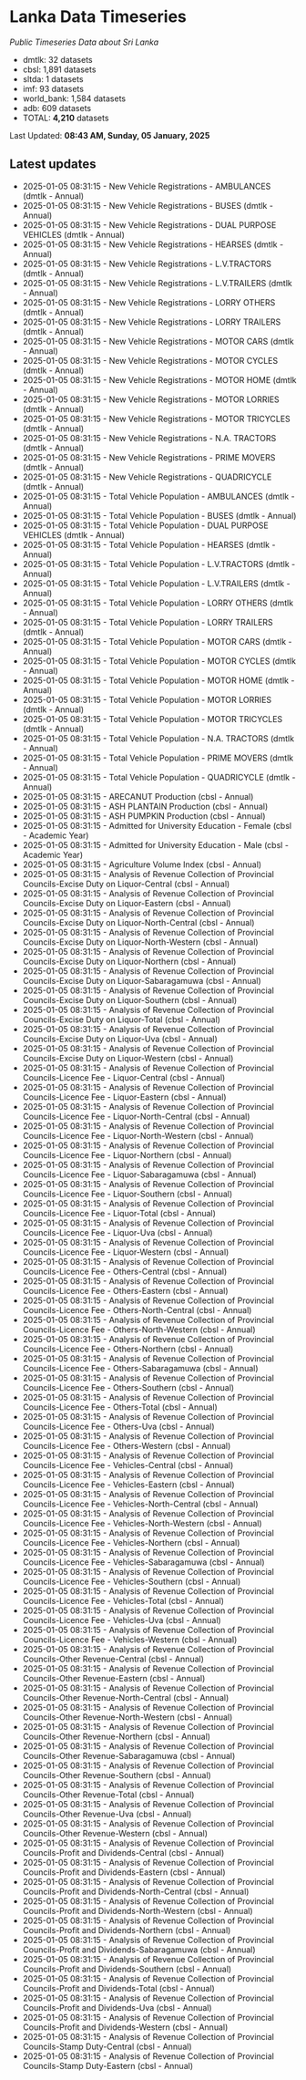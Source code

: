 # Lanka Data Timeseries
*Public Timeseries Data about Sri Lanka*

* dmtlk: 32 datasets
* cbsl: 1,891 datasets
* sltda: 1 datasets
* imf: 93 datasets
* world_bank: 1,584 datasets
* adb: 609 datasets
* TOTAL: **4,210** datasets

Last Updated: **08:43 AM, Sunday, 05 January, 2025**

## Latest updates

* 2025-01-05 08:31:15 - New Vehicle Registrations - AMBULANCES (dmtlk - Annual)
* 2025-01-05 08:31:15 - New Vehicle Registrations - BUSES (dmtlk - Annual)
* 2025-01-05 08:31:15 - New Vehicle Registrations - DUAL PURPOSE VEHICLES (dmtlk - Annual)
* 2025-01-05 08:31:15 - New Vehicle Registrations - HEARSES (dmtlk - Annual)
* 2025-01-05 08:31:15 - New Vehicle Registrations - L.V.TRACTORS (dmtlk - Annual)
* 2025-01-05 08:31:15 - New Vehicle Registrations - L.V.TRAILERS (dmtlk - Annual)
* 2025-01-05 08:31:15 - New Vehicle Registrations - LORRY OTHERS (dmtlk - Annual)
* 2025-01-05 08:31:15 - New Vehicle Registrations - LORRY TRAILERS (dmtlk - Annual)
* 2025-01-05 08:31:15 - New Vehicle Registrations - MOTOR CARS (dmtlk - Annual)
* 2025-01-05 08:31:15 - New Vehicle Registrations - MOTOR CYCLES (dmtlk - Annual)
* 2025-01-05 08:31:15 - New Vehicle Registrations - MOTOR HOME (dmtlk - Annual)
* 2025-01-05 08:31:15 - New Vehicle Registrations - MOTOR LORRIES (dmtlk - Annual)
* 2025-01-05 08:31:15 - New Vehicle Registrations - MOTOR TRICYCLES (dmtlk - Annual)
* 2025-01-05 08:31:15 - New Vehicle Registrations - N.A. TRACTORS (dmtlk - Annual)
* 2025-01-05 08:31:15 - New Vehicle Registrations - PRIME MOVERS (dmtlk - Annual)
* 2025-01-05 08:31:15 - New Vehicle Registrations - QUADRICYCLE (dmtlk - Annual)
* 2025-01-05 08:31:15 - Total Vehicle Population - AMBULANCES (dmtlk - Annual)
* 2025-01-05 08:31:15 - Total Vehicle Population - BUSES (dmtlk - Annual)
* 2025-01-05 08:31:15 - Total Vehicle Population - DUAL PURPOSE VEHICLES (dmtlk - Annual)
* 2025-01-05 08:31:15 - Total Vehicle Population - HEARSES (dmtlk - Annual)
* 2025-01-05 08:31:15 - Total Vehicle Population - L.V.TRACTORS (dmtlk - Annual)
* 2025-01-05 08:31:15 - Total Vehicle Population - L.V.TRAILERS (dmtlk - Annual)
* 2025-01-05 08:31:15 - Total Vehicle Population - LORRY OTHERS (dmtlk - Annual)
* 2025-01-05 08:31:15 - Total Vehicle Population - LORRY TRAILERS (dmtlk - Annual)
* 2025-01-05 08:31:15 - Total Vehicle Population - MOTOR CARS (dmtlk - Annual)
* 2025-01-05 08:31:15 - Total Vehicle Population - MOTOR CYCLES (dmtlk - Annual)
* 2025-01-05 08:31:15 - Total Vehicle Population - MOTOR HOME (dmtlk - Annual)
* 2025-01-05 08:31:15 - Total Vehicle Population - MOTOR LORRIES (dmtlk - Annual)
* 2025-01-05 08:31:15 - Total Vehicle Population - MOTOR TRICYCLES (dmtlk - Annual)
* 2025-01-05 08:31:15 - Total Vehicle Population - N.A. TRACTORS (dmtlk - Annual)
* 2025-01-05 08:31:15 - Total Vehicle Population - PRIME MOVERS (dmtlk - Annual)
* 2025-01-05 08:31:15 - Total Vehicle Population - QUADRICYCLE (dmtlk - Annual)
* 2025-01-05 08:31:15 - ARECANUT Production (cbsl - Annual)
* 2025-01-05 08:31:15 - ASH PLANTAIN Production (cbsl - Annual)
* 2025-01-05 08:31:15 - ASH PUMPKIN Production (cbsl - Annual)
* 2025-01-05 08:31:15 - Admitted for University Education - Female (cbsl - Academic Year)
* 2025-01-05 08:31:15 - Admitted for University Education - Male (cbsl - Academic Year)
* 2025-01-05 08:31:15 - Agriculture Volume Index (cbsl - Annual)
* 2025-01-05 08:31:15 - Analysis of Revenue Collection of Provincial Councils-Excise Duty on Liquor-Central (cbsl - Annual)
* 2025-01-05 08:31:15 - Analysis of Revenue Collection of Provincial Councils-Excise Duty on Liquor-Eastern (cbsl - Annual)
* 2025-01-05 08:31:15 - Analysis of Revenue Collection of Provincial Councils-Excise Duty on Liquor-North-Central (cbsl - Annual)
* 2025-01-05 08:31:15 - Analysis of Revenue Collection of Provincial Councils-Excise Duty on Liquor-North-Western (cbsl - Annual)
* 2025-01-05 08:31:15 - Analysis of Revenue Collection of Provincial Councils-Excise Duty on Liquor-Northern (cbsl - Annual)
* 2025-01-05 08:31:15 - Analysis of Revenue Collection of Provincial Councils-Excise Duty on Liquor-Sabaragamuwa (cbsl - Annual)
* 2025-01-05 08:31:15 - Analysis of Revenue Collection of Provincial Councils-Excise Duty on Liquor-Southern (cbsl - Annual)
* 2025-01-05 08:31:15 - Analysis of Revenue Collection of Provincial Councils-Excise Duty on Liquor-Total (cbsl - Annual)
* 2025-01-05 08:31:15 - Analysis of Revenue Collection of Provincial Councils-Excise Duty on Liquor-Uva (cbsl - Annual)
* 2025-01-05 08:31:15 - Analysis of Revenue Collection of Provincial Councils-Excise Duty on Liquor-Western (cbsl - Annual)
* 2025-01-05 08:31:15 - Analysis of Revenue Collection of Provincial Councils-Licence Fee - Liquor-Central (cbsl - Annual)
* 2025-01-05 08:31:15 - Analysis of Revenue Collection of Provincial Councils-Licence Fee - Liquor-Eastern (cbsl - Annual)
* 2025-01-05 08:31:15 - Analysis of Revenue Collection of Provincial Councils-Licence Fee - Liquor-North-Central (cbsl - Annual)
* 2025-01-05 08:31:15 - Analysis of Revenue Collection of Provincial Councils-Licence Fee - Liquor-North-Western (cbsl - Annual)
* 2025-01-05 08:31:15 - Analysis of Revenue Collection of Provincial Councils-Licence Fee - Liquor-Northern (cbsl - Annual)
* 2025-01-05 08:31:15 - Analysis of Revenue Collection of Provincial Councils-Licence Fee - Liquor-Sabaragamuwa (cbsl - Annual)
* 2025-01-05 08:31:15 - Analysis of Revenue Collection of Provincial Councils-Licence Fee - Liquor-Southern (cbsl - Annual)
* 2025-01-05 08:31:15 - Analysis of Revenue Collection of Provincial Councils-Licence Fee - Liquor-Total (cbsl - Annual)
* 2025-01-05 08:31:15 - Analysis of Revenue Collection of Provincial Councils-Licence Fee - Liquor-Uva (cbsl - Annual)
* 2025-01-05 08:31:15 - Analysis of Revenue Collection of Provincial Councils-Licence Fee - Liquor-Western (cbsl - Annual)
* 2025-01-05 08:31:15 - Analysis of Revenue Collection of Provincial Councils-Licence Fee - Others-Central (cbsl - Annual)
* 2025-01-05 08:31:15 - Analysis of Revenue Collection of Provincial Councils-Licence Fee - Others-Eastern (cbsl - Annual)
* 2025-01-05 08:31:15 - Analysis of Revenue Collection of Provincial Councils-Licence Fee - Others-North-Central (cbsl - Annual)
* 2025-01-05 08:31:15 - Analysis of Revenue Collection of Provincial Councils-Licence Fee - Others-North-Western (cbsl - Annual)
* 2025-01-05 08:31:15 - Analysis of Revenue Collection of Provincial Councils-Licence Fee - Others-Northern (cbsl - Annual)
* 2025-01-05 08:31:15 - Analysis of Revenue Collection of Provincial Councils-Licence Fee - Others-Sabaragamuwa (cbsl - Annual)
* 2025-01-05 08:31:15 - Analysis of Revenue Collection of Provincial Councils-Licence Fee - Others-Southern (cbsl - Annual)
* 2025-01-05 08:31:15 - Analysis of Revenue Collection of Provincial Councils-Licence Fee - Others-Total (cbsl - Annual)
* 2025-01-05 08:31:15 - Analysis of Revenue Collection of Provincial Councils-Licence Fee - Others-Uva (cbsl - Annual)
* 2025-01-05 08:31:15 - Analysis of Revenue Collection of Provincial Councils-Licence Fee - Others-Western (cbsl - Annual)
* 2025-01-05 08:31:15 - Analysis of Revenue Collection of Provincial Councils-Licence Fee - Vehicles-Central (cbsl - Annual)
* 2025-01-05 08:31:15 - Analysis of Revenue Collection of Provincial Councils-Licence Fee - Vehicles-Eastern (cbsl - Annual)
* 2025-01-05 08:31:15 - Analysis of Revenue Collection of Provincial Councils-Licence Fee - Vehicles-North-Central (cbsl - Annual)
* 2025-01-05 08:31:15 - Analysis of Revenue Collection of Provincial Councils-Licence Fee - Vehicles-North-Western (cbsl - Annual)
* 2025-01-05 08:31:15 - Analysis of Revenue Collection of Provincial Councils-Licence Fee - Vehicles-Northern (cbsl - Annual)
* 2025-01-05 08:31:15 - Analysis of Revenue Collection of Provincial Councils-Licence Fee - Vehicles-Sabaragamuwa (cbsl - Annual)
* 2025-01-05 08:31:15 - Analysis of Revenue Collection of Provincial Councils-Licence Fee - Vehicles-Southern (cbsl - Annual)
* 2025-01-05 08:31:15 - Analysis of Revenue Collection of Provincial Councils-Licence Fee - Vehicles-Total (cbsl - Annual)
* 2025-01-05 08:31:15 - Analysis of Revenue Collection of Provincial Councils-Licence Fee - Vehicles-Uva (cbsl - Annual)
* 2025-01-05 08:31:15 - Analysis of Revenue Collection of Provincial Councils-Licence Fee - Vehicles-Western (cbsl - Annual)
* 2025-01-05 08:31:15 - Analysis of Revenue Collection of Provincial Councils-Other Revenue-Central (cbsl - Annual)
* 2025-01-05 08:31:15 - Analysis of Revenue Collection of Provincial Councils-Other Revenue-Eastern (cbsl - Annual)
* 2025-01-05 08:31:15 - Analysis of Revenue Collection of Provincial Councils-Other Revenue-North-Central (cbsl - Annual)
* 2025-01-05 08:31:15 - Analysis of Revenue Collection of Provincial Councils-Other Revenue-North-Western (cbsl - Annual)
* 2025-01-05 08:31:15 - Analysis of Revenue Collection of Provincial Councils-Other Revenue-Northern (cbsl - Annual)
* 2025-01-05 08:31:15 - Analysis of Revenue Collection of Provincial Councils-Other Revenue-Sabaragamuwa (cbsl - Annual)
* 2025-01-05 08:31:15 - Analysis of Revenue Collection of Provincial Councils-Other Revenue-Southern (cbsl - Annual)
* 2025-01-05 08:31:15 - Analysis of Revenue Collection of Provincial Councils-Other Revenue-Total (cbsl - Annual)
* 2025-01-05 08:31:15 - Analysis of Revenue Collection of Provincial Councils-Other Revenue-Uva (cbsl - Annual)
* 2025-01-05 08:31:15 - Analysis of Revenue Collection of Provincial Councils-Other Revenue-Western (cbsl - Annual)
* 2025-01-05 08:31:15 - Analysis of Revenue Collection of Provincial Councils-Profit and Dividends-Central (cbsl - Annual)
* 2025-01-05 08:31:15 - Analysis of Revenue Collection of Provincial Councils-Profit and Dividends-Eastern (cbsl - Annual)
* 2025-01-05 08:31:15 - Analysis of Revenue Collection of Provincial Councils-Profit and Dividends-North-Central (cbsl - Annual)
* 2025-01-05 08:31:15 - Analysis of Revenue Collection of Provincial Councils-Profit and Dividends-North-Western (cbsl - Annual)
* 2025-01-05 08:31:15 - Analysis of Revenue Collection of Provincial Councils-Profit and Dividends-Northern (cbsl - Annual)
* 2025-01-05 08:31:15 - Analysis of Revenue Collection of Provincial Councils-Profit and Dividends-Sabaragamuwa (cbsl - Annual)
* 2025-01-05 08:31:15 - Analysis of Revenue Collection of Provincial Councils-Profit and Dividends-Southern (cbsl - Annual)
* 2025-01-05 08:31:15 - Analysis of Revenue Collection of Provincial Councils-Profit and Dividends-Total (cbsl - Annual)
* 2025-01-05 08:31:15 - Analysis of Revenue Collection of Provincial Councils-Profit and Dividends-Uva (cbsl - Annual)
* 2025-01-05 08:31:15 - Analysis of Revenue Collection of Provincial Councils-Profit and Dividends-Western (cbsl - Annual)
* 2025-01-05 08:31:15 - Analysis of Revenue Collection of Provincial Councils-Stamp Duty-Central (cbsl - Annual)
* 2025-01-05 08:31:15 - Analysis of Revenue Collection of Provincial Councils-Stamp Duty-Eastern (cbsl - Annual)
